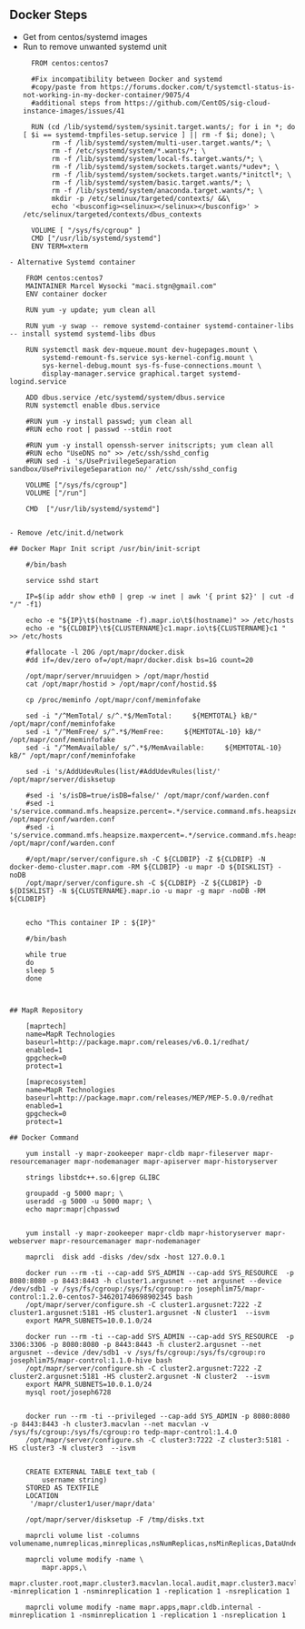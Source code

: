 ## Docker Steps

- Get from centos/systemd images
- Run to remove unwanted systemd unit
  ```
	FROM centos:centos7

	#Fix incompatibility between Docker and systemd
	#copy/paste from https://forums.docker.com/t/systemctl-status-is-not-working-in-my-docker-container/9075/4
	#additional steps from https://github.com/CentOS/sig-cloud-instance-images/issues/41
  
	RUN (cd /lib/systemd/system/sysinit.target.wants/; for i in *; do [ $i == systemd-tmpfiles-setup.service ] || rm -f $i; done); \
	     rm -f /lib/systemd/system/multi-user.target.wants/*; \
	     rm -f /etc/systemd/system/*.wants/*; \
	     rm -f /lib/systemd/system/local-fs.target.wants/*; \
	     rm -f /lib/systemd/system/sockets.target.wants/*udev*; \
	     rm -f /lib/systemd/system/sockets.target.wants/*initctl*; \
	     rm -f /lib/systemd/system/basic.target.wants/*; \
	     rm -f /lib/systemd/system/anaconda.target.wants/*; \
	     mkdir -p /etc/selinux/targeted/contexts/ &&\
	     echo '<busconfig><selinux></selinux></busconfig>' > /etc/selinux/targeted/contexts/dbus_contexts

	VOLUME [ "/sys/fs/cgroup" ]
	CMD ["/usr/lib/systemd/systemd"]
	ENV TERM=xterm
```
- Alternative Systemd container

	FROM centos:centos7
	MAINTAINER Marcel Wysocki "maci.stgn@gmail.com"
	ENV container docker

	RUN yum -y update; yum clean all

	RUN yum -y swap -- remove systemd-container systemd-container-libs -- install systemd systemd-libs dbus

	RUN systemctl mask dev-mqueue.mount dev-hugepages.mount \
		systemd-remount-fs.service sys-kernel-config.mount \
		sys-kernel-debug.mount sys-fs-fuse-connections.mount \
		display-manager.service graphical.target systemd-logind.service

	ADD dbus.service /etc/systemd/system/dbus.service
	RUN systemctl enable dbus.service

	#RUN yum -y install passwd; yum clean all
	#RUN echo root | passwd --stdin root

	#RUN yum -y install openssh-server initscripts; yum clean all
	#RUN echo "UseDNS no" >> /etc/ssh/sshd_config
	#RUN sed -i 's/UsePrivilegeSeparation sandbox/UsePrivilegeSeparation no/' /etc/ssh/sshd_config

	VOLUME ["/sys/fs/cgroup"]
	VOLUME ["/run"]

	CMD  ["/usr/lib/systemd/systemd"]


- Remove /etc/init.d/network

## Docker Mapr Init script /usr/bin/init-script

	#/bin/bash

	service sshd start

	IP=$(ip addr show eth0 | grep -w inet | awk '{ print $2}' | cut -d "/" -f1)

	echo -e "${IP}\t$(hostname -f).mapr.io\t$(hostname)" >> /etc/hosts
	echo -e "${CLDBIP}\t${CLUSTERNAME}c1.mapr.io\t${CLUSTERNAME}c1 " >> /etc/hosts

	#fallocate -l 20G /opt/mapr/docker.disk
	#dd if=/dev/zero of=/opt/mapr/docker.disk bs=1G count=20

	/opt/mapr/server/mruuidgen > /opt/mapr/hostid
	cat /opt/mapr/hostid > /opt/mapr/conf/hostid.$$

	cp /proc/meminfo /opt/mapr/conf/meminfofake

	sed -i "/^MemTotal/ s/^.*$/MemTotal:     ${MEMTOTAL} kB/" /opt/mapr/conf/meminfofake
	sed -i "/^MemFree/ s/^.*$/MemFree:     ${MEMTOTAL-10} kB/" /opt/mapr/conf/meminfofake
	sed -i "/^MemAvailable/ s/^.*$/MemAvailable:     ${MEMTOTAL-10} kB/" /opt/mapr/conf/meminfofake

	sed -i 's/AddUdevRules(list/#AddUdevRules(list/' /opt/mapr/server/disksetup

	#sed -i 's/isDB=true/isDB=false/' /opt/mapr/conf/warden.conf
	#sed -i 's/service.command.mfs.heapsize.percent=.*/service.command.mfs.heapsize.percent=8/' /opt/mapr/conf/warden.conf
	#sed -i 's/service.command.mfs.heapsize.maxpercent=.*/service.command.mfs.heapsize.maxpercent=8/' /opt/mapr/conf/warden.conf

	#/opt/mapr/server/configure.sh -C ${CLDBIP} -Z ${CLDBIP} -N docker-demo-cluster.mapr.com -RM ${CLDBIP} -u mapr -D ${DISKLIST} -noDB
	/opt/mapr/server/configure.sh -C ${CLDBIP} -Z ${CLDBIP} -D ${DISKLIST} -N ${CLUSTERNAME}.mapr.io -u mapr -g mapr -noDB -RM ${CLDBIP}


	echo "This container IP : ${IP}"

	#/bin/bash

	while true
	do
	sleep 5
	done



## MapR Repository

	[maprtech]
	name=MapR Technologies
	baseurl=http://package.mapr.com/releases/v6.0.1/redhat/
	enabled=1
	gpgcheck=0
	protect=1

	[maprecosystem]
	name=MapR Technologies
	baseurl=http://package.mapr.com/releases/MEP/MEP-5.0.0/redhat
	enabled=1
	gpgcheck=0
	protect=1

## Docker Command

	yum install -y mapr-zookeeper mapr-cldb mapr-fileserver mapr-resourcemanager mapr-nodemanager mapr-apiserver mapr-historyserver

	strings libstdc++.so.6|grep GLIBC	
		
	groupadd -g 5000 mapr; \
	useradd -g 5000 -u 5000 mapr; \
	echo mapr:mapr|chpasswd


	yum install -y mapr-zookeeper mapr-cldb mapr-historyserver mapr-webserver mapr-resourcemanager mapr-nodemanager

	maprcli  disk add -disks /dev/sdx -host 127.0.0.1
		
	docker run --rm -ti --cap-add SYS_ADMIN --cap-add SYS_RESOURCE  -p 8080:8080 -p 8443:8443 -h cluster1.argusnet --net argusnet --device /dev/sdb1 -v /sys/fs/cgroup:/sys/fs/cgroup:ro josephlim75/mapr-control:1.2.0-centos7-346201740698902345 bash
	/opt/mapr/server/configure.sh -C cluster1.argusnet:7222 -Z cluster1.argusnet:5181 -HS cluster1.argusnet -N cluster1  --isvm
	export MAPR_SUBNETS=10.0.1.0/24

	docker run --rm -ti --cap-add SYS_ADMIN --cap-add SYS_RESOURCE  -p 3306:3306 -p 8080:8080 -p 8443:8443 -h cluster2.argusnet --net argusnet --device /dev/sdb1 -v /sys/fs/cgroup:/sys/fs/cgroup:ro josephlim75/mapr-control:1.1.0-hive bash
	/opt/mapr/server/configure.sh -C cluster2.argusnet:7222 -Z cluster2.argusnet:5181 -HS cluster2.argusnet -N cluster2  --isvm
	export MAPR_SUBNETS=10.0.1.0/24
	mysql root/joseph6728


	docker run --rm -ti --privileged --cap-add SYS_ADMIN -p 8080:8080 -p 8443:8443 -h cluster3.macvlan --net macvlan -v /sys/fs/cgroup:/sys/fs/cgroup:ro tedp-mapr-control:1.4.0
	/opt/mapr/server/configure.sh -C cluster3:7222 -Z cluster3:5181 -HS cluster3 -N cluster3  --isvm


	CREATE EXTERNAL TABLE text_tab (
		username string)
	STORED AS TEXTFILE
	LOCATION
	 '/mapr/cluster1/user/mapr/data'

	/opt/mapr/server/disksetup -F /tmp/disks.txt

	maprcli volume list -columns volumename,numreplicas,minreplicas,nsNumReplicas,nsMinReplicas,DataUnderReplicatedAlarm

	maprcli volume modify -name \
		mapr.apps,\
		mapr.cluster.root,mapr.cluster3.macvlan.local.audit,mapr.cluster3.macvlan.local.logs,mapr.cluster3.macvlan.local.mapred,mapr.cluster3.macvlan.local.metrics,mapr.configuration,mapr.metrics,mapr.monitoring,mapr.monitoring.streams,mapr.opt,mapr.resourcemanager.volume,mapr.tmp,mapr.var,users -minreplication 1 -nsminreplication 1 -replication 1 -nsreplication 1

	maprcli volume modify -name mapr.apps,mapr.cldb.internal -minreplication 1 -nsminreplication 1 -replication 1 -nsreplication 1
